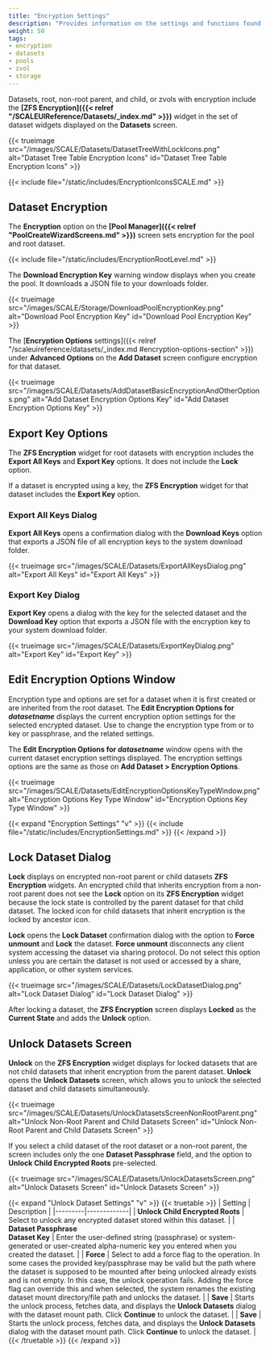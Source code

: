 ```yaml
---
title: "Encryption Settings"
description: "Provides information on the settings and functions found on the TrueNAS storage encryption screens."
weight: 50
tags:
- encryption
- datasets
- pools
- zvol
- storage
---
```


Datasets, root, non-root parent, and child, or zvols with encryption include the **[ZFS Encryption]({{< relref "/SCALEUIReference/Datasets/_index.md" >}})** widget in the set of dataset widgets displayed on the **Datasets** screen.

{{< trueimage src="/images/SCALE/Datasets/DatasetTreeWithLockIcons.png" alt="Dataset Tree Table Encryption Icons" id="Dataset Tree Table Encryption Icons" >}}

{{< include file="/static/includes/EncryptionIconsSCALE.md" >}}

## Dataset Encryption

The **Encryption** option on the **[Pool Manager]({{< relref "PoolCreateWizardScreens.md" >}})** screen sets encryption for the pool and root dataset.

{{< include file="/static/includes/EncryptionRootLevel.md" >}}

The **Download Encryption Key** warning window displays when you create the pool.
It downloads a JSON file to your downloads folder.

{{< trueimage src="/images/SCALE/Storage/DownloadPoolEncryptionKey.png" alt="Download Pool Encryption Key" id="Download Pool Encryption Key" >}}

The [**Encryption Options** settings]({{< relref "/scaleuireference/datasets/_index.md #encryption-options-section" >}}) under **Advanced Options** on the **Add Dataset** screen configure encryption for that dataset.

{{< trueimage src="/images/SCALE/Datasets/AddDatasetBasicEncryptionAndOtherOptions.png" alt="Add Dataset Encryption Options Key" id="Add Dataset Encryption Options Key" >}}

## Export Key Options

The **ZFS Encryption** widget for root datasets with encryption includes the **Export All Keys** and **Export Key** options. It does not include the **Lock** option.

If a dataset is encrypted using a key, the **ZFS Encryption** widget for that dataset includes the **Export Key** option.

### Export All Keys Dialog

**Export All Keys** opens a confirmation dialog with the **Download Keys** option that exports a JSON file of all encryption keys to the system download folder.

{{< trueimage src="/images/SCALE/Datasets/ExportAllKeysDialog.png" alt="Export All Keys" id="Export All Keys" >}}

### Export Key Dialog

**Export Key** opens a dialog with the key for the selected dataset and the **Download Key** option that exports a JSON file with the encryption key to your system download folder.

{{< trueimage src="/images/SCALE/Datasets/ExportKeyDialog.png" alt="Export Key" id="Export Key" >}}

## Edit Encryption Options Window

Encryption type and options are set for a dataset when it is first created or are inherited from the root dataset.
The **Edit Encryption Options for *datasetname*** displays the current encryption option settings for the selected encrypted dataset.
Use to change the encryption type from or to key or passphrase, and the related settings.

The **Edit Encryption Options for *datasetname*** window opens with the current dataset encryption settings displayed.
The encryption settings options are the same as those on **Add Dataset > Encryption Options**.

{{< trueimage src="/images/SCALE/Datasets/EditEncryptionOptionsKeyTypeWindow.png" alt="Encryption Options Key Type Window" id="Encryption Options Key Type Window" >}}

{{< expand "Encryption Settings" "v" >}}
{{< include file="/static/includes/EncryptionSettings.md" >}}
{{< /expand >}}

## Lock Dataset Dialog

**Lock** displays on encrypted non-root parent or child datasets **ZFS Encryption** widgets.
An encrypted child that inherits encryption from a non-root parent does not see the **Lock** option on its **ZFS Encryption** widget because the lock state is controlled by the parent dataset for that child dataset.
The locked icon for child datasets that inherit encryption is the locked by ancestor icon.

**Lock** opens the **Lock Dataset** confirmation dialog with the option to **Force unmount** and **Lock** the dataset.
**Force unmount** disconnects any client system accessing the dataset via sharing protocol. Do not select this option unless you are certain the dataset is not used or accessed by a share, application, or other system services.

{{< trueimage src="/images/SCALE/Datasets/LockDatasetDialog.png" alt="Lock Dataset Dialog" id="Lock Dataset Dialog" >}}

After locking a dataset, the **ZFS Encryption** screen displays **Locked** as the **Current State** and adds the **Unlock** option.

## Unlock Datasets Screen

**Unlock** on the **ZFS Encryption** widget displays for locked datasets that are not child datasets that inherit encryption from the parent dataset.
**Unlock** opens the **Unlock Datasets** screen, which allows you to unlock the selected dataset and child datasets simultaneously.

{{< trueimage src="/images/SCALE/Datasets/UnlockDatasetsScreenNonRootParent.png" alt="Unlock Non-Root Parent and Child Datasets Screen" id="Unlock Non-Root Parent and Child Datasets Screen" >}}

If you select a child dataset of the root dataset or a non-root parent, the screen includes only the one **Dataset Passphrase** field, and the option to **Unlock Child Encrypted Roots** pre-selected.

{{< trueimage src="/images/SCALE/Datasets/UnlockDatasetsScreen.png" alt="Unlock Datasets Screen" id="Unlock Datasets Screen" >}}

{{< expand "Unlock Dataset Settings" "v" >}}
{{< truetable >}}
| Setting | Description |
|---------|-------------|
| **Unlock Child Encrypted Roots** | Select to unlock any encrypted dataset stored within this dataset. |
| **Dataset Passphrase**<br> **Dataset Key** | Enter the user-defined string (passphrase) or system-generated or user-created alpha-numeric key you entered when you created the dataset. |
| **Force** | Select to add a force flag to the operation. In some cases the provided key/passphrase may be valid but the path where the dataset is supposed to be mounted after being unlocked already exists and is not empty. In this case, the unlock operation fails. Adding the force flag can override this and when selected, the system renames the existing dataset mount directory/file path and unlocks the dataset. |
| **Save** | Starts the unlock process, fetches data, and displays the **Unlock Datasets** dialog with the dataset mount path. Click **Continue** to unlock the dataset. |
| **Save** | Starts the unlock process, fetches data, and displays the **Unlock Datasets** dialog with the dataset mount path. Click **Continue** to unlock the dataset. |
{{< /truetable >}}
{{< /expand >}}
